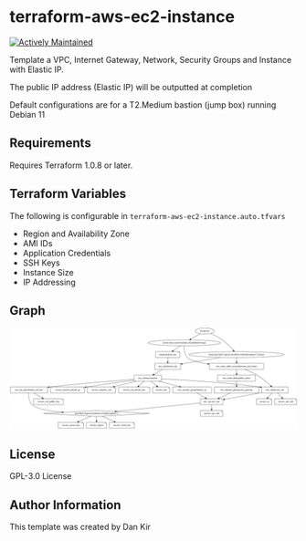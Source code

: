 terraform-aws-ec2-instance
==============================
[![Actively Maintained](https://img.shields.io/badge/Maintenance%20Level-Actively%20Maintained-green.svg)](https://gist.github.com/cheerfulstoic/d107229326a01ff0f333a1d3476e068d)

Template a VPC, Internet Gateway, Network, Security Groups and Instance with Elastic IP.

The public IP address (Elastic IP) will be outputted at completion

Default configurations are for a T2.Medium bastion (jump box) running Debian 11

Requirements
------------
Requires Terraform 1.0.8 or later.

Terraform Variables
--------------
The following is configurable in `terraform-aws-ec2-instance.auto.tfvars`
* Region and Availability Zone
* AMI IDs
* Application Credentials
* SSH Keys
* Instance Size
* IP Addressing

Graph
-------------
![alt text](terraform-graph.svg "terraform-graph.svg")

License
-------
GPL-3.0 License

Author Information
------------------
This template was created by Dan Kir
